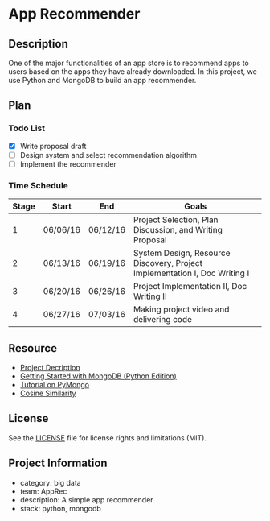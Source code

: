 # App Recommender

## Description
One of the major functionalities of an app store is to recommend apps to users
based on the apps they have already downloaded. In this project, we use Python
and MongoDB to build an app recommender.

## Plan

### Todo List
- [x] Write proposal draft
- [ ] Design system and select recommendation algorithm 
- [ ] Implement the recommender

### Time Schedule

| Stage | Start | End | Goals |
| ----------- | ---------- | ----------- | --------------|
| 1 | 06/06/16 | 06/12/16 | Project Selection, Plan Discussion, and Writing Proposal |
| 2 | 06/13/16 | 06/19/16 | System Design, Resource Discovery, Project Implementation I, Doc Writing I |
| 3 | 06/20/16 | 06/26/16 | Project Implementation II, Doc Writing II |
| 4 | 06/27/16 | 07/03/16 | Making project video and delivering code |


## Resource
- [Project Decription](https://www.bittiger.io/microproject/3ZNJoHJcoijrYEksb)
- [Getting Started with MongoDB (Python Edition)](https://docs.mongodb.org/getting-started/python/)
- [Tutorial on PyMongo](http://api.mongodb.org/python/current/tutorial.html)
- [Cosine Similarity](https://en.wikipedia.org/wiki/Cosine_similarity)

## License
See the [LICENSE](LICENSE.md) file for license rights and limitations (MIT).

## Project Information
- category: big data
- team: AppRec
- description: A simple app recommender
- stack: python, mongodb
